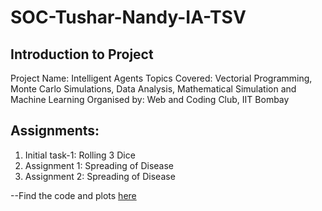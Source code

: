 # SOC-Tushar-Nandy-IA-TSV
## Introduction to Project
Project Name: Intelligent Agents
Topics Covered: Vectorial Programming, Monte Carlo Simulations, Data Analysis, Mathematical Simulation and Machine Learning
Organised by: Web and Coding Club, IIT Bombay

## Assignments:
1. Initial task-1: Rolling 3 Dice
2. Assignment 1: Spreading of Disease
3. Assignment 2: Spreading of Disease   

--Find the code and plots [here](https://github.com/tusharnandy/Intelligent-agents-SoC-2020)
